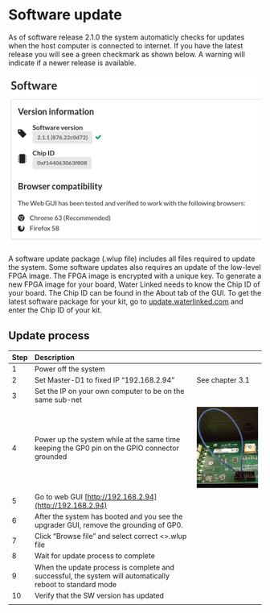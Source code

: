 # Software update

As of software release 2.1.0 the system automaticly checks for updates when the host computer is connected to internet. If you have the latest release you will see a green checkmark as shown below. A warning will indicate if a newer release is available. 

![sw_version](../../img/sw_version.png)

A software update package (.wlup file) includes all files required to update the system. Some software updates also requires an update of the low-level FPGA image. The FPGA image is encrypted with a unique key. To generate a new FPGA image for your board, Water Linked needs to know the Chip ID of your board. The Chip ID can be found in the About tab of the GUI. To get the latest software package for your kit, go to [update.waterlinked.com](http://update.waterlinked.com) and enter the Chip ID of your kit.

## Update process

| Step | Description          |                      |
| -    | :------------------- | :------------------- |
| 1    | Power off the system |  |
| 2    | Set Master-D1 to fixed IP “192.168.2.94” | See chapter 3.1 |
| 3    | Set the IP on your own computer to be on the same sub-net |  |
| 4    | Power up the system while at the same time keeping the GP0 pin on the GPIO connector grounded | ![upgrade_plug](../../img/upgrade_plug.png) |
| 5    | Go to web GUI [http://192.168.2.94](http://192.168.2.94) |  |
| 6    | After the system has booted and you see the upgrader GUI, remove the grounding of GP0. |  |
| 7    | Click “Browse file” and select correct <>.wlup file |  |
| 8    | Wait for update process to complete |  |
| 9    | When the update process is complete and successful, the system will automatically reboot to standard mode |  |
| 10   | Verify that the SW version has updated |  |
|   |   |   |
